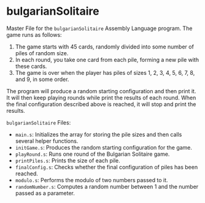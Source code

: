 # bulgarianSolitaire

Master File for the `bulgarianSolitaire` Assembly Language program. The game runs as follows:
1. The game starts with 45 cards, randomly divided into some number of piles of random size.
2. In each round, you take one card from each pile, forming a new pile with these cards.
3. The game is over when the player has piles of sizes 1, 2, 3, 4, 5, 6, 7, 8, and 9, in some order.

The program will produce a random starting configuration and then print it. It will then keep playing rounds while print the results of each round. When the final configuration described above is reached, it will stop and print the results.

`bulgarianSolitaire` Files:
- `main.s`: Initializes the array for storing the pile sizes and then calls several helper functions.
- `initGame.s`: Produces the random starting configuration for the game.
- `playRound.s`: Runs one round of the Bulgarian Solitaire game.
- `printPiles.s`: Prints the size of each pile.
- `finalConfig.s`: Checks whether the final configuration of piles has been reached.
- `modulo.s`: Performs the modulo of two numbers passed to it.
- `randomNumber.s`: Computes a random number between 1 and the number passed as a parameter.
